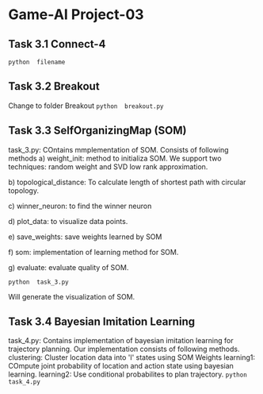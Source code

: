 # Game-AI Project-03

## Task 3.1 Connect-4
```python  filename	```
## Task 3.2 Breakout
Change to folder Breakout
```python  breakout.py	```
## Task 3.3 SelfOrganizingMap (SOM)
task_3.py: COntains mmplementation of SOM. Consists of following methods
a) weight_init: method to initializa SOM. We support two techniques: random weight and SVD low rank approximation.

b) topological_distance: To calculate length of shortest path with circular topology.

c) winner_neuron: to find the winner neuron

d) plot_data: to visualize data points.

e) save_weights: save weights learned by SOM

f) som: implementation of learning method for SOM.

g) evaluate: evaluate quality of SOM.

```python  task_3.py	```

Will generate the visualization of SOM.
 
## Task 3.4 Bayesian Imitation Learning
task_4.py: Contains implementation of bayesian imitation learning for trajectory planning. 
Our implementation consists of following methods.
clustering: Cluster location data into 'l' states using SOM Weights
learning1: COmpute joint probability of location and action state using bayesian learning.
learning2: Use conditional probabilites to plan trajectory. 
```python  task_4.py	```